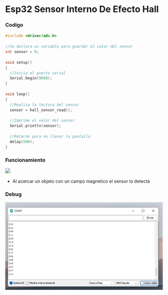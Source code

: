 # Esp32 Sensor Interno De Efecto Hall

### Codigo
```c++
#include <driver/adc.h>

//Se declara un variable para guardar el valor del sensor
int sensor = 0;

void setup() 
{
  //Inicia el puerto serial
  Serial.begin(9600);
}

void loop() 
{
  //Realiza la lectura del sensor
  sensor = hall_sensor_read();

  //Imprime el valor del sensor
  Serial.println(sensor);
  
  //Retardo para no llenar la pantalla
  delay(500);
}
```

### Funcionamiento
![](https://github.com/IDiegoUlises/Esp32-Sensor-Interno-De-Efecto-Hall/blob/main/Images/Esp32-Sensor-Hall-Interno.gif)
* Al acercar un objeto con un campo magnetico el sensor lo detecta

### Debug
<img src="https://github.com/IDiegoUlises/Esp32-Sensor-Interno-De-Efecto-Hall/blob/main/Images/Puerto-Serial.png" />
